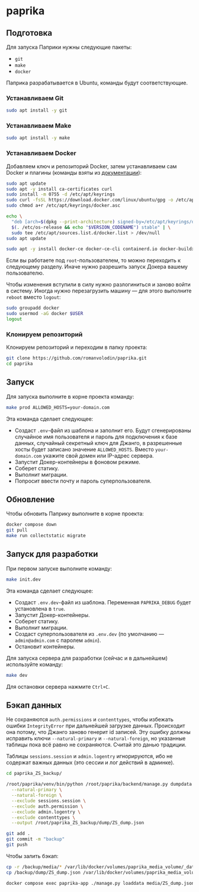 # paprika

## Подготовка

Для запуска Паприки нужны следующие пакеты:

- `git`
- `make`
- `docker`

Паприка разрабатывается в Ubuntu, команды будут соответствующие.

### Устанавливаем Git

```bash
sudo apt install -y git
```

### Устанавливаем Make

```bash
sudo apt install -y make
```

### Устанавливаем Docker

Добавляем ключ и репозиторий Docker, затем устанавливаем сам Docker и плагины (команды взяты из [документации](https://docs.docker.com/engine/install/ubuntu/#install-using-the-repository)):

```bash
sudo apt update
sudo apt -y install ca-certificates curl
sudo install -m 0755 -d /etc/apt/keyrings
sudo curl -fsSL https://download.docker.com/linux/ubuntu/gpg -o /etc/apt/keyrings/docker.asc
sudo chmod a+r /etc/apt/keyrings/docker.asc

echo \
  "deb [arch=$(dpkg --print-architecture) signed-by=/etc/apt/keyrings/docker.asc] https://download.docker.com/linux/ubuntu \
  $(. /etc/os-release && echo "$VERSION_CODENAME") stable" | \
  sudo tee /etc/apt/sources.list.d/docker.list > /dev/null
sudo apt update

sudo apt -y install docker-ce docker-ce-cli containerd.io docker-buildx-plugin docker-compose-plugin
```

Если вы работаете под `root`-пользователем, то можно переходить к следующему разделу. Иначе нужно разрешить запуск Докера вашему пользователю.

Чтобы изменения вступили в силу нужно разлогиниться и заново войти в систему. Иногда нужно перезагрузить машину — для этого выполните `reboot` вместо `logout`:

```bash
sudo groupadd docker
sudo usermod -aG docker $USER
logout
```

### Клонируем репозиторий

Клонируем репозиторий и переходим в папку проекта:

```bash
git clone https://github.com/romanvolodin/paprika.git
cd paprika
```

## Запуск

Для запуска выполните в корне проекта команду:

```bash
make prod ALLOWED_HOSTS=your-domain.com
```

Эта команда сделает следующее:

- Создаст `.env`-файл из шаблона и заполнит его. Будут сгенерированы случайное имя пользователя и пароль для подключения к базе данных, случайный секретный ключ для Джанго, в разрешенные хосты будет записано значение `ALLOWED_HOSTS`. Вместо `your-domain.com` укажите свой домен или IP-адрес сервера.
- Запустит Докер-контейнеры в фоновом режиме.
- Соберет статику.
- Выполнит миграции.
- Попросит ввести почту и пароль суперпользователя.

## Обновление

Чтобы обновить Паприку выполните в корне проекта:

```bash
docker compose down
git pull
make run collectstatic migrate
```

## Запуск для разработки

При первом запуске выполните команду:

```bash
make init.dev
```

Эта команда сделает следующее:

- Создаст `.env.dev`-файл из шаблона. Переменная `PAPRIKA_DEBUG` будет установлена в `true`.
- Запустит Докер-контейнеры.
- Соберет статику.
- Выполнит миграции.
- Создаст суперпользователя из `.env.dev` (по умолчанию — `admin@admin.com` с паролем `admin`).
- Остановит контейнеры.

Для запуска сервера для разработки (сейчас и в дальнейшем) используйте команду:

```bash
make dev
```

Для остановки сервера нажмите `Ctrl+C`.

## Бэкап данных

Не сохраняются `auth.permissions` и `contenttypes`, чтобы избежать ошибки `IntegrityError` при дальнейшей загрузке данных. Происходит она потому, что Джанго заново генерит id записей. Эту ошибку должны исправить ключи `--natural-primary` и `--natural-foreign`, но указанные таблицы пока всё равно не сохраняются. Считай это данью традиции.

Таблицы `sessions.session` и `admin.logentry` игнорируются, ибо не содержат важных данных (это сессии и лог действий в админке).

```bash
cd paprika_ZS_backup/

/root/paprika/venv/bin/python /root/paprika/backend/manage.py dumpdata --format=json --indent=2 \
  --natural-primary \
  --natural-foreign \
  --exclude sessions.session \
  --exclude auth.permission \
  --exclude admin.logentry \
  --exclude contenttypes \
  --output /root/paprika_ZS_backup/dump/ZS_dump.json

git add .
git commit -m "backup"
git push
```

Чтобы залить бэкап:

```bash
cp -r /backup/media/* /var/lib/docker/volumes/paprika_media_volume/_data
cp /backup/dump/ZS_dump.json /var/lib/docker/volumes/paprika_media_volume/_data

docker compose exec paprika-app ./manage.py loaddata media/ZS_dump.json
```
